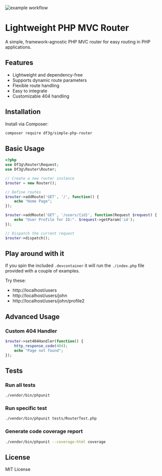 ![example workflow](https://github.com/df3g/simple-php-router/actions/workflows/tests.yml/badge.svg)

# Lightweight PHP MVC Router

A simple, framework-agnostic PHP MVC router for easy routing in PHP applications.

## Features

- Lightweight and dependency-free
- Supports dynamic route parameters
- Flexible route handling
- Easy to integrate
- Customizable 404 handling

## Installation

Install via Composer:

```bash
composer require df3g/simple-php-router
```

## Basic Usage

```php
<?php
use Df3g\Router\Request;
use Df3g\Router\Router;

// Create a new router instance
$router = new Router();

// Define routes
$router->addRoute('GET', '/', function() {
    echo "Home Page";
});

$router->addRoute('GET', '/users/{id}', function(Request $request) {
    echo "User Profile for ID:". $request->getParam('id');
});

// Dispatch the current request
$router->dispatch();
```

## Play around with it

If you spin the included `.devcontainer` it will run the `./index.php` file provided with a couple of examples.

Try these:

- http://localhost/users
- http://localhost/users/john
- http://localhost/users/john/profile2

## Advanced Usage

### Custom 404 Handler

```php
$router->set404Handler(function() {
    http_response_code(404);
    echo "Page not found";
});
```


## Tests


### Run all tests
```bash
./vendor/bin/phpunit
```

### Run specific test
```bash
./vendor/bin/phpunit tests/RouterTest.php
```
### Generate code coverage report
```bash
./vendor/bin/phpunit --coverage-html coverage
```

## License

MIT License
